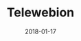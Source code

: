 ---
layout: site
title: "Telewebion"
date: 2018-01-17
categories: [community]
version: 4.4.6
major: 4
minor: 4
patch: 6
slug: telewebion
link: http://www.telewebion.com/
submitter: lpolepeddi
permalink: /sites/:slug
---
